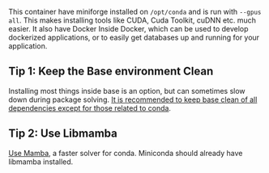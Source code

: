 This container have miniforge installed on `/opt/conda` and is run with `--gpus all`. This makes installing tools like CUDA, Cuda Toolkit, cuDNN etc. much easier. It also have Docker Inside Docker, which can be used to develop dockerized applications, or to easily get databases up and running for your application.

## Tip 1: Keep the Base environment Clean

Installing most things inside base is an option, but can sometimes slow down during package solving. [It is recommended to keep base clean of all dependencies except for those related to conda](https://github.com/conda/conda/issues/11919#issuecomment-1283923009).

## Tip 2: Use Libmamba

[Use Mamba](https://www.anaconda.com/blog/a-faster-conda-for-a-growing-community), a faster solver for conda.
Miniconda should already have libmamba installed.